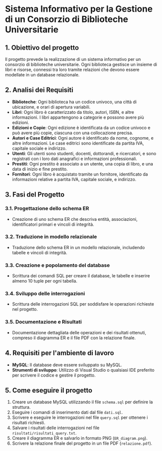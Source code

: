 # Sistema Informativo per la Gestione di un Consorzio di Biblioteche Universitarie

## 1. Obiettivo del progetto
Il progetto prevede la realizzazione di un sistema informativo per un consorzio di biblioteche universitarie. Ogni biblioteca gestisce un insieme di libri e risorse, connessi tra loro tramite relazioni che devono essere modellate in un database relazionale.

## 2. Analisi dei Requisiti
- **Biblioteche**: Ogni biblioteca ha un codice univoco, una città di ubicazione, e orari di apertura variabili.
- **Libri**: Ogni libro è caratterizzato da titolo, autori, ISBN, e altre informazioni. I libri appartengono a categorie e possono avere più edizioni.
- **Edizioni e Copie**: Ogni edizione è identificata da un codice univoco e può avere più copie, ciascuna con una collocazione precisa.
- **Autori e Case Editrici**: Ogni autore è identificato da nome, cognome, e altre informazioni. Le case editrici sono identificate da partita IVA, capitale sociale e indirizzo.
- **Utenti**: Gli utenti sono studenti, docenti, dottorandi, e ricercatori, e sono registrati con i loro dati anagrafici e informazioni professionali.
- **Prestiti**: Ogni prestito è associato a un utente, una copia di libro, e una data di inizio e fine prestito.
- **Fornitori**: Ogni libro è acquistato tramite un fornitore, identificato da informazioni relative a partita IVA, capitale sociale, e indirizzo.

## 3. Fasi del Progetto

### 3.1. Progettazione dello schema ER
- Creazione di uno schema ER che descriva entità, associazioni, identificatori primari e vincoli di integrità.

### 3.2. Traduzione in modello relazionale
- Traduzione dello schema ER in un modello relazionale, includendo tabelle e vincoli di integrità.

### 3.3. Creazione e popolamento del database
- Scrittura dei comandi SQL per creare il database, le tabelle e inserire almeno 10 tuple per ogni tabella.

### 3.4. Sviluppo delle interrogazioni
- Scrittura delle interrogazioni SQL per soddisfare le operazioni richieste nel progetto.

### 3.5. Documentazione e Risultati
- Documentazione dettagliata delle operazioni e dei risultati ottenuti, compreso il diagramma ER e il file PDF con la relazione finale.

## 4. Requisiti per l'ambiente di lavoro
- **MySQL**: Il database deve essere sviluppato su MySQL.
- **Strumenti di sviluppo**: Utilizzo di Visual Studio o qualsiasi IDE preferito per scrivere il codice e gestire il progetto.

## 5. Come eseguire il progetto
1. Creare un database MySQL utilizzando il file `schema.sql` per definire la struttura.
2. Eseguire i comandi di inserimento dati dal file `dati.sql`.
3. Scrivere e eseguire le interrogazioni nel file `query.sql` per ottenere i risultati richiesti.
4. Salvare i risultati delle interrogazioni nel file `risultati/risultati_query.txt`.
5. Creare il diagramma ER e salvarlo in formato PNG (`ER_diagram.png`).
6. Scrivere la relazione finale del progetto in un file PDF (`relazione.pdf`).
